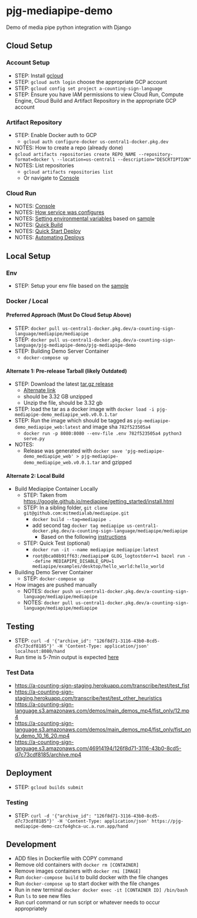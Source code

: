 # pjg-mediapipe-demo
Demo of media pipe python integration with Django

## Cloud Setup


### Account Setup
- STEP: Install [gcloud](https://cloud.google.com/sdk/docs/install) 
- STEP: `gcloud auth login` choose the appropriate GCP account
- STEP: `gcloud config set project a-counting-sign-language`
- STEP: Ensure you have IAM permissions to view Cloud Run, Compute Engine, Cloud Build and Artifact Repository in the appropriate GCP account


### Artifact Repository
- STEP: Enable Docker auth to GCP 
  - `gcloud auth configure-docker us-central1-docker.pkg.dev`
- NOTES: How to create a repo (already done)
- `gcloud artifacts repositories create REPO_NAME --repository-format=docker \
    --location=us-central1 --description="DESCRTIPTION"`
- NOTES: List repositories
  - `gcloud artifacts repositories list`
  - Or navigate to [Console](https://console.cloud.google.com/artifacts?authuser=1&project=a-counting-sign-language)


### Cloud Run
- NOTES: [Console](https://console.cloud.google.com/run?authuser=1&project=a-counting-sign-language)
- NOTES: [How service was configures](https://cloud.google.com/run/docs/configuring/containers)
- NOTES: [Setting environmental variables](https://cloud.google.com/run/docs/configuring/environment-variables) based 
on [sample](./env-sample)
- NOTES: [Quick Build](https://cloud.google.com/cloud-build/docs/quickstart-build)
- NOTES: [Quick Start Deploy](https://cloud.google.com/cloud-build/docs/quickstart-deploy)
- NOTES: [Automating Deploys](https://cloud.google.com/cloud-build/docs/deploying-builds/deploy-cloud-run) 


## Local Setup


### Env
- STEP: Setup your env file based on the [sample](./env-sample)


### Docker / Local


#### Preferred Approach (Must Do Cloud Setup Above)
- STEP: `docker pull us-central1-docker.pkg.dev/a-counting-sign-language/mediapipe/mediapipe`
- STEP: `docker pull us-central1-docker.pkg.dev/a-counting-sign-language/pjg-mediapipe-demo/pjg-mediapipe-demo`
- STEP: Building Demo Server Container
  - `docker-compose up`


#### Alternate 1: Pre-release Tarball (likely Outdated)
- STEP: Download the latest [tar.gz release](https://github.com/mitmedialab/pjg-mediapipe-demo/releases/tag/0.0.1) 
  - [Alternate link](https://drive.google.com/file/d/1Yjvdu08ujZdwVsBcYRSFhoyO75m90bVq/view?usp=sharing)
  - should be 3.32 GB unzipped
  - Unzip the file, should be 3.32 gb
- STEP: load the tar as a docker image with `docker load -i pjg-mediapipe-demo_mediapipe_web.v0.0.1.tar`
- STEP: Run the image which should be tagged as `pjg-mediapipe-demo_mediapipe_web:latest` and image sha `782f523505a4`
  - `docker run -p 8080:8080 --env-file .env 782f523505a4 python3 serve.py`
- NOTES: 
  - Release was generated with `docker save 'pjg-mediapipe-demo_mediapipe_web' > pjg-mediapipe-demo_mediapipe_web.v0.0.1.tar` and gzipped


#### Alternate 2: Local Build
- Build Mediapipe Container Locally
  - STEP: Taken from https://google.github.io/mediapipe/getting_started/install.html
  - STEP: In a sibling folder, `git clone git@github.com:mitmedialab/mediapipe.git`
    - `docker build --tag=mediapipe .`
    - add second tag `docker tag mediapipe us-central1-docker.pkg.dev/a-counting-sign-language/mediapipe/mediapipe`
      - Based on the following [instructions](https://cloud.google.com/artifact-registry/docs/docker/pushing-and-pulling)
  - STEP: Quick Test (optional)
    - `docker run -it --name mediapipe mediapipe:latest`
    - `root@bca08b91ff63:/mediapipe# GLOG_logtostderr=1 bazel run --define MEDIAPIPE_DISABLE_GPU=1 mediapipe/examples/desktop/hello_world:hello_world`
- Building Demo Server Container
  - STEP: `docker-compose up`
- How images are pushed manually
  - NOTES: `docker push us-central1-docker.pkg.dev/a-counting-sign-language/mediapipe/mediapipe`
  - NOTES: `docker pull us-central1-docker.pkg.dev/a-counting-sign-language/mediapipe/mediapipe`


## Testing 
- STEP: `curl -d '{"archive_id": "126f8d71-3116-43b0-8cd5-d7c73cdf8185"}' -H 'Content-Type: application/json' localhost:8080/hand`
- Run time is 5-7min output is expected [here](https://s3.console.aws.amazon.com/s3/buckets/a-counting-sign-language-dev?region=us-east-1&prefix=46914194/126f8d71-3116-43b0-8cd5-d7c73cdf8185/&showversions=false)


### Test Data
- https://a-counting-sign-staging.herokuapp.com/transcribe/test/test_fist
- https://a-counting-sign-staging.herokuapp.com/transcribe/test/test_other_heuristics
- https://a-counting-sign-language.s3.amazonaws.com/demos/main_demos_mp4/fist_only/12.mp4
- https://a-counting-sign-language.s3.amazonaws.com/demos/main_demos_mp4/fist_only/fist_only_demo_10_16_20.mp4
- https://a-counting-sign-language.s3.amazonaws.com/46914194/126f8d71-3116-43b0-8cd5-d7c73cdf8185/archive.mp4 


## Deployment
- STEP: `gcloud builds submit`

### Testing
- STEP: `curl -d '{"archive_id": "126f8d71-3116-43b0-8cd5-d7c73cdf8185"}' -H 'Content-Type: application/json' https://pjg-mediapipe-demo-czcfo4ghca-uc.a.run.app/hand` 

## Development
- ADD files in Dockerfile with COPY command
- Remove old containers with `docker rm [CONTAINER]` 
- Remove images containers with `docker rmi [IMAGE]` 
- Run `docker-compose build` to build docker with the file changes 
- Run `docker-compose up` to start docker with the file changes 
- Run in new terminal `docker docker exec -it [CONTAINER ID] /bin/bash`
- Run `ls` to see new files
- Run curl command or run script or whatever needs to occur appropriately 
